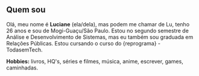 ## Quem sou
Olá, meu nome é **Luciane** (ela/dela), mas podem me chamar de Lu, tenho 26 anos e sou de Mogi-Guaçu/São Paulo. Estou no segundo semestre de Análise e Desenvolvimento de Sistemas, mas eu também sou graduada em Relações Públicas. Estou cursando o curso do {reprograma} - TodasemTech. 
  
**Hobbies:** livros, HQ's, séries e filmes, música, anime, escrever, games, caminhadas. 